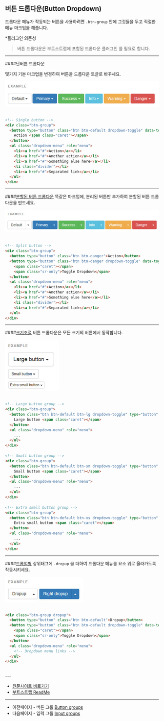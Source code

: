 ## 버튼 드롭다운(Button Dropdown)

드롭다운 메뉴가 작동되는 버튼을 사용하려면 `.btn-group` 안에 그것들을 두고 적절한 메뉴 마크업을 해줍니다.

*플러그인 의존성
> 버튼 드롭다운은 부트스트랩에 포함된 드롭다운 플러그인 를 필요로 합니다.

---

####단버튼 드롭다운

몇가지 기본 마크업을 변경하여 버튼을 드롭다운 토글로 바꾸세요.

![component_button_dropdown_01](../images/component_button_dropdown_01.jpg)

```html

<!-- Single button -->
<div class="btn-group">
  <button type="button" class="btn btn-default dropdown-toggle" data-toggle="dropdown" aria-expanded="false">
    Action <span class="caret"></span>
  </button>
  <ul class="dropdown-menu" role="menu">
    <li><a href="#">Action</a></li>
    <li><a href="#">Another action</a></li>
    <li><a href="#">Something else here</a></li>
    <li class="divider"></li>
    <li><a href="#">Separated link</a></li>
  </ul>
</div>

```    

--- 

####[분할된 버튼 드롭다운](http://getbootstrap.com/components/#dropdowns)
똑같은 마크업에, 분리된 버튼만 추가하여 분할된 버튼 드롭다운을 만드세요.

![component_button_dropdown_02](../images/component_button_dropdown_02.jpg)

```html

<!-- Split button -->
<div class="btn-group">
  <button type="button" class="btn btn-danger">Action</button>
  <button type="button" class="btn btn-danger dropdown-toggle" data-toggle="dropdown" aria-expanded="false">
    <span class="caret"></span>
    <span class="sr-only">Toggle Dropdown</span>
  </button>
  <ul class="dropdown-menu" role="menu">
    <li><a href="#">Action</a></li>
    <li><a href="#">Another action</a></li>
    <li><a href="#">Something else here</a></li>
    <li class="divider"></li>
    <li><a href="#">Separated link</a></li>
  </ul>
</div>

```    

--- 

####[크기조절](http://getbootstrap.com/components/#btn-dropdowns-sizing)
버튼 드롭다운은 모든 크기의 버튼에서 동작합니다.

![component_button_dropdown_03](../images/component_button_dropdown_03.jpg)

```html

<!-- Large button group -->
<div class="btn-group">
  <button class="btn btn-default btn-lg dropdown-toggle" type="button" data-toggle="dropdown" aria-expanded="false">
    Large button <span class="caret"></span>
  </button>
  <ul class="dropdown-menu" role="menu">
    ...
  </ul>
</div>

<!-- Small button group -->
<div class="btn-group">
  <button class="btn btn-default btn-sm dropdown-toggle" type="button" data-toggle="dropdown" aria-expanded="false">
    Small button <span class="caret"></span>
  </button>
  <ul class="dropdown-menu" role="menu">
    ...
  </ul>
</div>

<!-- Extra small button group -->
<div class="btn-group">
  <button class="btn btn-default btn-xs dropdown-toggle" type="button" data-toggle="dropdown" aria-expanded="false">
    Extra small button <span class="caret"></span>
  </button>
  <ul class="dropdown-menu" role="menu">
    ...
  </ul>
</div>

```    

--- 

####[드롭업형](http://getbootstrap.com/components/#btn-dropdowns-dropup)
상위태그에 `.dropup` 을 더하여 드롭다운 메뉴를 요소 위로 올라가도록 작동시키세요.

![component_button_dropdown_04](../images/component_button_dropdown_04.jpg)

```html

<div class="btn-group dropup">
  <button type="button" class="btn btn-default">Dropup</button>
  <button type="button" class="btn btn-default dropdown-toggle" data-toggle="dropdown" aria-expanded="false">
    <span class="caret"></span>
    <span class="sr-only">Toggle Dropdown</span>
  </button>
  <ul class="dropdown-menu" role="menu">
    <!-- Dropdown menu links -->
  </ul>
</div>

```    



<br />
---

* [원문사이트 바로가기](http://getbootstrap.com/components/#btn-dropdowns)
* [부트스트랩 ReadMe](../README.md)

---
* 이전페이지 - 버튼 그룹 [Button groups](docs/component_03_button.md)
* 다음페이지 - 입력 그룹 [Input groups](docs/component_05_input_groups.md)